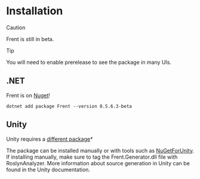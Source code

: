 # Installation

> [!CAUTION]
> Frent is still in beta.

> [!TIP]
> You will need to enable prerelease to see the package in many UIs.

## .NET

Frent is on [Nuget](https://www.nuget.org/packages/Frent/)!

```pwsh
dotnet add package Frent --version 0.5.6.3-beta
```

## Unity

Unity requires a [different package](https://www.nuget.org/packages/Frent.Unity)*

The package can be installed manually or with tools such as [NuGetForUnity](https://github.com/GlitchEnzo/NuGetForUnity). If installing manually, make sure to tag the Frent.Generator.dll file with RoslynAnalyzer. More information about source generation in Unity can be found in the Unity documentation.